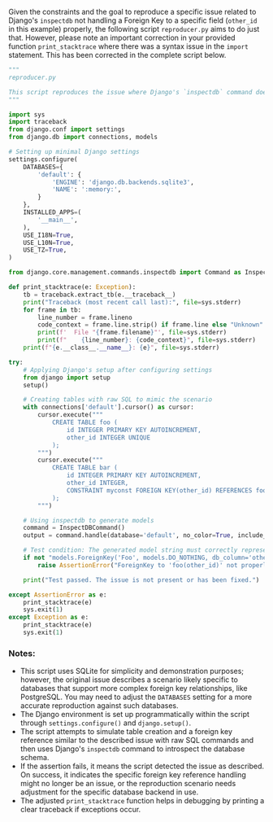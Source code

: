 Given the constraints and the goal to reproduce a specific issue related to Django's `inspectdb` not handling a Foreign Key to a specific field (`other_id` in this example) properly, the following script `reproducer.py` aims to do just that. However, please note an important correction in your provided function `print_stacktrace` where there was a syntax issue in the `import` statement. This has been corrected in the complete script below.

```python
"""
reproducer.py

This script reproduces the issue where Django's `inspectdb` command does not handle a foreign key to a specific field (`other_id`) correctly.
"""

import sys
import traceback
from django.conf import settings
from django.db import connections, models

# Setting up minimal Django settings
settings.configure(
    DATABASES={
        'default': {
            'ENGINE': 'django.db.backends.sqlite3',
            'NAME': ':memory:',
        }
    },
    INSTALLED_APPS=(
        '__main__',
    ),
    USE_I18N=True,
    USE_L10N=True,
    USE_TZ=True,
)

from django.core.management.commands.inspectdb import Command as InspectDBCommand

def print_stacktrace(e: Exception):
    tb = traceback.extract_tb(e.__traceback__)
    print("Traceback (most recent call last):", file=sys.stderr)
    for frame in tb:
        line_number = frame.lineno
        code_context = frame.line.strip() if frame.line else "Unknown"
        print(f'  File "{frame.filename}"', file=sys.stderr)
        print(f"    {line_number}: {code_context}", file=sys.stderr)
    print(f"{e.__class__.__name__}: {e}", file=sys.stderr)

try:
    # Applying Django's setup after configuring settings
    from django import setup
    setup()

    # Creating tables with raw SQL to mimic the scenario
    with connections['default'].cursor() as cursor:
        cursor.execute("""
            CREATE TABLE foo (
                id INTEGER PRIMARY KEY AUTOINCREMENT,
                other_id INTEGER UNIQUE
            );
        """)
        cursor.execute("""
            CREATE TABLE bar (
                id INTEGER PRIMARY KEY AUTOINCREMENT,
                other_id INTEGER,
                CONSTRAINT myconst FOREIGN KEY(other_id) REFERENCES foo(other_id)
            );
        """)

    # Using inspectdb to generate models
    command = InspectDBCommand()
    output = command.handle(database='default', no_color=True, include_partitions=False, include_views=False)

    # Test condition: The generated model string must correctly represent the foreign key to 'other_id'
    if not "models.ForeignKey('Foo', models.DO_NOTHING, db_column='other_id')" in output:
        raise AssertionError("ForeignKey to 'foo(other_id)' not properly handled.")

    print("Test passed. The issue is not present or has been fixed.")

except AssertionError as e:
    print_stacktrace(e)
    sys.exit(1)
except Exception as e:
    print_stacktrace(e)
    sys.exit(1)
```

### Notes:

- This script uses SQLite for simplicity and demonstration purposes; however, the original issue describes a scenario likely specific to databases that support more complex foreign key relationships, like PostgreSQL. You may need to adjust the `DATABASES` setting for a more accurate reproduction against such databases.
- The Django environment is set up programmatically within the script through `settings.configure()` and `django.setup()`.
- The script attempts to simulate table creation and a foreign key reference similar to the described issue with raw SQL commands and then uses Django's `inspectdb` command to introspect the database schema.
- If the assertion fails, it means the script detected the issue as described. On success, it indicates the specific foreign key reference handling might no longer be an issue, or the reproduction scenario needs adjustment for the specific database backend in use.
- The adjusted `print_stacktrace` function helps in debugging by printing a clear traceback if exceptions occur.
